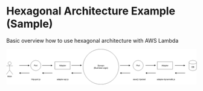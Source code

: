 # Hexagonal Architecture Example (Sample)
Basic overview how to use hexagonal architecture with AWS Lambda

![Sample](./images/hexagonal-architecture.png)
